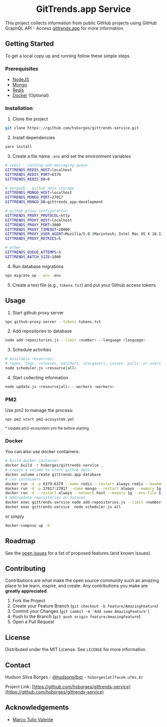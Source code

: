 <!-- ABOUT THE PROJECT -->

# <center>GitTrends.app Service</center>

This project collects information from public GitHub projects using GitHub GraphQL API - Access [gittrends.app](https://gittrends.app) for more information.

<!-- GETTING STARTED -->

## Getting Started

To get a local copy up and running follow these simple steps.

### Prerequisites

- [NodeJS](https://nodejs.org)
- [Mongo](https://www.mongodb.com)
- [Redis](https://redis.io)
- [Docker](https://www.docker.com) (Optional)

### Installation

1. Clone the project

```sh
git clone https:://github.com/hsborges/gittrends-service.git
```

2. Install dependencies

```sh
yarn install
```

3. Create a file name `.env` and set the environment variables

```sh
# redis - caching and messaging queue
GITTRENDS_REDIS_HOST=localhost
GITTRENDS_REDIS_PORT=6379
GITTRENDS_REDIS_DB=0

# mongodb - github data storage
GITTRENDS_MONGO_HOST=localhost
GITTRENDS_MONGO_PORT=27017
GITTRENDS_MONGO_DB=gittrends_app-development

# github proxy configuration
GITTRENDS_PROXY_PROTOCOL=http
GITTRENDS_PROXY_HOST=localhost
GITTRENDS_PROXY_PORT=3000
GITTRENDS_PROXY_TIMEOUT=20000
GITTRENDS_PROXY_USER_AGENT=Mozilla/5.0 (Macintosh; Intel Mac OS X 10.13; rv:71.0) Gecko/20100101 Firefox/71.0
GITTRENDS_PROXY_RETRIES=5

# other
GITTRENDS_QUEUE_ATTEMPS=3
GITTRENDS_BATCH_SIZE=1000
```

4. Run database migrations

```sh
npx migrate up --env .env
```

5. Create a text file (e.g., `tokens.txt`) and put your Github access tokens

<!-- USAGE EXAMPLES -->

## Usage

1. Start github proxy server

```sh
npx github-proxy-server --tokens tokens.txt
```

2. Add repositories to database

```sh
node add-repositories.js --limit <number> --language <language>
```

3. Schedule activities

```sh
# Available resources:
# repos, tags, releases, watchers, stargazers, issues, pulls, or users
node scheduler.js <resource|all>
```

4. Start collecting information

```sh
node update.js <resource|all> --workers <workers>
```

### PM2

Use pm2 to manage the process:

```sh
npx pm2 start pm2-ecosystem.yml
```

<sub>\* Update pm2-ecosystem.yml file before starting</sub>

### Docker

You can also use docker containers:

```sh
# build docker container
docker build -t hsborges/gittrends-service .
# create a volume to store github data
docker volume create gittrends.app-database
# run containers
docker run -d -p 6379:6379 --name redis --restart always redis --maxmemory 250mb --maxmemory-policy volatile-lfu
docker run -d -p 27017:27017 --name mongo --restart always --memory 1g -v gittrends.app-database:/data/db mongo
docker run -d --restart always --network host --memory 1g --env-file $(pwd)/.env -v $(pwd)/tokens.txt:/usr/src/app/tokens.txt --name gittrends-service hsborges/gittrends-service
# add/update repositories on dataset
docker exec gittrends-service node add-repositories.js --limit <number> --language <language>
docker exec gittrends-service  node scheduler.js all
```

or simply

```sh
docker-compose up -d
```

<!-- ROADMAP -->

## Roadmap

See the [open issues](https://github.com/hsborges/gittrends-service/issues) for a list of proposed features (and known issues).

<!-- CONTRIBUTING -->

## Contributing

Contributions are what make the open source community such an amazing place to be learn, inspire, and create. Any contributions you make are **greatly appreciated**.

1. Fork the Project
2. Create your Feature Branch (`git checkout -b feature/AmazingFeature`)
3. Commit your Changes (`git commit -m 'Add some AmazingFeature'`)
4. Push to the Branch (`git push origin feature/AmazingFeature`)
5. Open a Pull Request

<!-- LICENSE -->

## License

Distributed under the MIT License. See `LICENSE` for more information.

<!-- CONTACT -->

## Contact

Hudson Silva Borges - [@hudsonsilbor](https://twitter.com/hudsonsilbor) - `hsborges[at]facom.ufms.br`

Project Link: [https://github.com/hsborges/gittrends-service](https://github.com/hsborges/gittrends-service)

<!-- ACKNOWLEDGEMENTS -->

## Acknowledgements

- [Marco Tulio Valente](https://github.com/mtov)

<!-- MARKDOWN LINKS & IMAGES -->
<!-- https://www.markdownguide.org/basic-syntax/#reference-style-links -->
<!-- [contributors-shield]: https://img.shields.io/github/contributors/othneildrew/Best-README-Template.svg?style=flat-square -->
<!-- [contributors-url]: https://github.com/othneildrew/Best-README-Template/graphs/contributors -->
<!-- [forks-shield]: https://img.shields.io/github/forks/othneildrew/Best-README-Template.svg?style=flat-square -->
<!-- [forks-url]: https://github.com/othneildrew/Best-README-Template/network/members -->
<!-- [stars-shield]: https://img.shields.io/github/stars/othneildrew/Best-README-Template.svg?style=flat-square -->
<!-- [stars-url]: https://github.com/othneildrew/Best-README-Template/stargazers -->
<!-- [issues-shield]: https://img.shields.io/github/issues/othneildrew/Best-README-Template.svg?style=flat-square -->
<!-- [issues-url]: https://github.com/othneildrew/Best-README-Template/issues -->
<!-- [license-shield]: https://img.shields.io/github/license/othneildrew/Best-README-Template.svg?style=flat-square -->
<!-- [license-url]: https://github.com/othneildrew/Best-README-Template/blob/master/LICENSE.txt -->
<!-- [linkedin-shield]: https://img.shields.io/badge/-LinkedIn-black.svg?style=flat-square&logo=linkedin&colorB=555 -->
<!-- [linkedin-url]: https://linkedin.com/in/othneildrew
[product-screenshot]: images/screenshot.png -->
